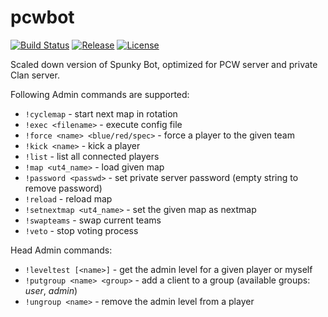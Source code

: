 pcwbot
======

[![Build Status](https://travis-ci.org/SpunkyBot/pcwbot.svg?branch=master)](https://travis-ci.org/SpunkyBot/pcwbot)
[![Release](https://img.shields.io/github/v/release/SpunkyBot/pcwbot.svg)](https://github.com/SpunkyBot/pcwbot/releases)
[![License](https://img.shields.io/github/license/SpunkyBot/pcwbot)](https://github.com/SpunkyBot/pcwbot/blob/master/LICENSE)

Scaled down version of Spunky Bot, optimized for PCW server and private Clan server.

Following Admin commands are supported:

* `!cyclemap` - start next map in rotation
* `!exec <filename>` - execute config file
* `!force <name> <blue/red/spec>` - force a player to the given team
* `!kick <name>` - kick a player
* `!list` - list all connected players
* `!map <ut4_name>` - load given map
* `!password <passwd>` - set private server password (empty string to remove password)
* `!reload` - reload map
* `!setnextmap <ut4_name>` - set the given map as nextmap
* `!swapteams` - swap current teams
* `!veto` - stop voting process

Head Admin commands:

* `!leveltest [<name>]` - get the admin level for a given player or myself
* `!putgroup <name> <group>`  - add a client to a group (available groups: *user*, *admin*)
* `!ungroup <name>` - remove the admin level from a player
